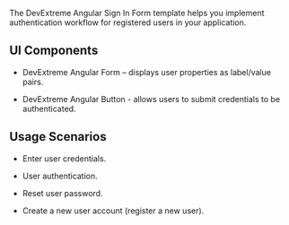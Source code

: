 The DevExtreme Angular Sign In Form template helps you implement authentication workflow for registered users in your application.
<!--split-->

## UI Components  

- DevExtreme Angular Form – displays user properties as label/value pairs.

- DevExtreme Angular Button - allows users to submit credentials to be authenticated.

## Usage Scenarios 

- Enter user credentials.

- User authentication.

- Reset user password.

- Create a new user account (register a new user).